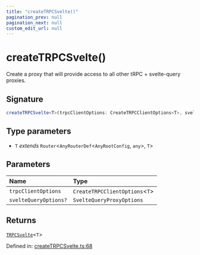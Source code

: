 ```yaml
---
title: "createTRPCSvelte()"
pagination_prev: null
pagination_next: null
custom_edit_url: null
---
```


# createTRPCSvelte()

Create a proxy that will provide access to all other tRPC + svelte-query proxies.

## Signature

```ts
createTRPCSvelte<T>(trpcClientOptions: CreateTRPCClientOptions<T>, svelteQueryOptions?: SvelteQueryProxyOptions): TRPCSvelte<T>;
```

## Type parameters

- `T` *extends* `Router`<`AnyRouterDef`<`AnyRootConfig`, `any`\>, `T`\>

## Parameters

| Name | Type |
| :------ | :------ |
| `trpcClientOptions` | `CreateTRPCClientOptions`<`T`\> |
| `svelteQueryOptions?` | `SvelteQueryProxyOptions` |

## Returns

[`TRPCSvelte`](../types/TRPCSvelte.md)<`T`\>

Defined in:  [createTRPCSvelte.ts:68](https://github.com/bevm0/trpc-svelte-toolbox/blob/66267dc/packages/trpc-svelte-query/src/createTRPCSvelte.ts#L68)
